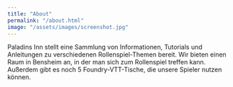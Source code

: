 ```yaml
---
title: "About"
permalink: "/about.html"
image: "/assets/images/screenshot.jpg"
---
```


Paladins Inn stellt eine Sammlung von Informationen, Tutorials und Anleitungen zu verschiedenen Rollenspiel-Themen bereit.
Wir bieten einen Raum in Bensheim an, in der man sich zum Rollenspiel treffen kann.
Außerdem gibt es noch 5 Foundry-VTT-Tische, die unsere Spieler nutzen können.